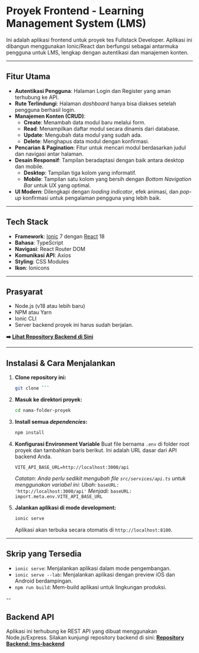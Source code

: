 # Proyek Frontend - Learning Management System (LMS)

Ini adalah aplikasi frontend untuk proyek tes Fullstack Developer. Aplikasi ini dibangun menggunakan Ionic/React dan berfungsi sebagai antarmuka pengguna untuk LMS, lengkap dengan autentikasi dan manajemen konten.

---

## Fitur Utama

- **Autentikasi Pengguna**: Halaman Login dan Register yang aman terhubung ke API.
- **Rute Terlindungi**: Halaman *dashboard* hanya bisa diakses setelah pengguna berhasil login.
- **Manajemen Konten (CRUD)**:
  - **Create**: Menambah data modul baru melalui form.
  - **Read**: Menampilkan daftar modul secara dinamis dari database.
  - **Update**: Mengubah data modul yang sudah ada.
  - **Delete**: Menghapus data modul dengan konfirmasi.
- **Pencarian & Pagination**: Fitur untuk mencari modul berdasarkan judul dan navigasi antar halaman.
- **Desain Responsif**: Tampilan beradaptasi dengan baik antara desktop dan mobile.
  - **Desktop**: Tampilan tiga kolom yang informatif.
  - **Mobile**: Tampilan satu kolom yang bersih dengan *Bottom Navigation Bar* untuk UX yang optimal.
- **UI Modern**: Dilengkapi dengan *loading indicator*, efek animasi, dan *pop-up* konfirmasi untuk pengalaman pengguna yang lebih baik.

---

## Tech Stack

- **Framework**: [Ionic](https://ionicframework.com/) 7 dengan [React](https://reactjs.org/) 18
- **Bahasa**: TypeScript
- **Navigasi**: React Router DOM
- **Komunikasi API**: Axios
- **Styling**: CSS Modules
- **Ikon**: Ionicons

---

## Prasyarat

- Node.js (v18 atau lebih baru)
- NPM atau Yarn
- Ionic CLI
- Server backend proyek ini harus sudah berjalan.

**➡️ [Lihat Repository Backend di Sini](https://github.com/cakcakgelo10/tes-fullstack)**

---

## Instalasi & Cara Menjalankan

1.  **Clone repository ini:**
    ```bash
    git clone ```

2.  **Masuk ke direktori proyek:**
    ```bash
    cd nama-folder-proyek
    ```

3.  **Install semua *dependencies*:**
    ```bash
    npm install
    ```

4.  **Konfigurasi Environment Variable**
    Buat file bernama `.env` di folder root proyek dan tambahkan baris berikut. Ini adalah URL dasar dari API backend Anda.
    ```
    VITE_API_BASE_URL=http://localhost:3000/api
    ```
    *Catatan: Anda perlu sedikit mengubah file `src/services/api.ts` untuk menggunakan variabel ini:*
    *Ubah:* `baseURL: 'http://localhost:3000/api'`
    *Menjadi:* `baseURL: import.meta.env.VITE_API_BASE_URL`

5.  **Jalankan aplikasi di mode development:**
    ```bash
    ionic serve
    ```
    Aplikasi akan terbuka secara otomatis di `http://localhost:8100`.

---

## Skrip yang Tersedia

- `ionic serve`: Menjalankan aplikasi dalam mode pengembangan.
- `ionic serve --lab`: Menjalankan aplikasi dengan preview iOS dan Android berdampingan.
- `npm run build`: Mem-build aplikasi untuk lingkungan produksi.

--

## Backend API
Aplikasi ini terhubung ke REST API yang dibuat menggunakan Node.js/Express. Silakan kunjungi repository backend di sini:
**[Repository Backend: lms-backend](https://github.com/cakcakgelo10/tes-fullstack.git)**

